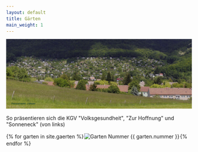 ```yaml
---
layout: default
title: Gärten
main_weight: 1
---
```


![Sparten Übersicht](assets/images/sparte-uebersicht.jpg)

So präsentieren sich die KGV "Volksgesundheit", "Zur Hoffnung" und "Sonneneck" (von links)



{% for garten in site.gaerten %}<img src="gaerten/{{ garten.nummer }}.jpg" alt="Garten Nummer {{ garten.nummer }}" style="float: none; width: 30%; margin: 0.1rem;">{% endfor %}
